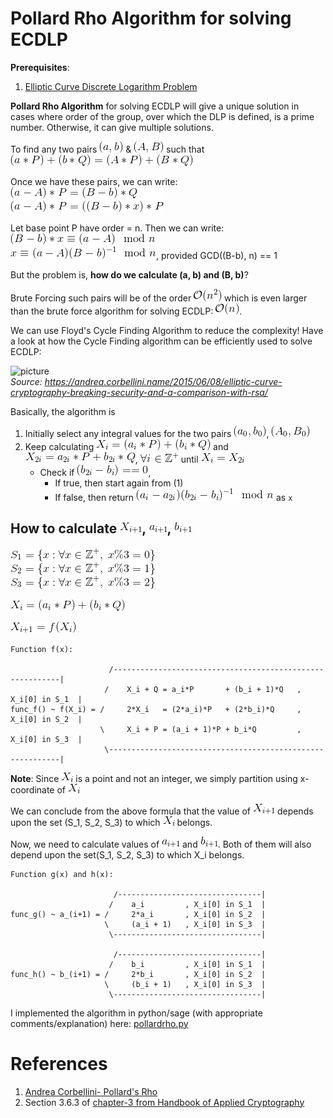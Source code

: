 # Pollard Rho Algorithm for solving ECDLP

**Prerequisites**:
1. [Elliptic Curve Discrete Logarithm Problem](../../Elliptic-Curve-DLP/)

**Pollard Rho Algorithm** for solving ECDLP will give a unique solution in cases where order of the group, over which the DLP is defined, is a prime number. Otherwise, it can give multiple solutions.


To find any two pairs ![picture](Pictures/2.gif) & ![picture](Pictures/3.gif) such that  
![picture](Pictures/1.gif)

Once we have these pairs, we can write:  
![picture](Pictures/4.gif)

Let base point P have order = n. Then we can write:  
![picture](Pictures/5.gif)  
![picture](Pictures/6.gif), provided GCD((B-b), n) == 1

But the problem is, **how do we calculate (a, b) and (B, b)**?

Brute Forcing such pairs will be of the order ![picture](Pictures/7.gif) which is even larger than the
brute force algorithm for solving ECDLP: ![picture](Pictures/8.gif).

We can use Floyd's Cycle Finding Algorithm to reduce the complexity!
Have a look at how the Cycle Finding algorithm can be efficiently used to solve ECDLP:

![picture](https://andrea.corbellini.name/images/tortoise-hare.gif)  
*Source: https://andrea.corbellini.name/2015/06/08/elliptic-curve-cryptography-breaking-security-and-a-comparison-with-rsa/*

Basically, the algorithm is
1. Initially select any integral values for the two pairs ![picture](Pictures/9.gif), ![picture](Pictures/10.gif)
2. Keep calculating ![picture](Pictures/11.gif) and ![picture](Pictures/12.gif), ![picture](Pictures/13.gif) until ![picture](Pictures/14.gif)
   + Check if ![picture](Pictures/15.gif),
     + If true, then start again from (1)
     + If false, then return ![picture](Pictures/16.gif) as `x`

## How to calculate ![picture](Pictures/17.gif), ![picture](Pictures/18.gif), ![picture](Pictures/19.gif)

![picture](Pictures/20.gif)

![picture](Pictures/11.gif)

![picture](Pictures/21.gif)

```
Function f(x):

                      /----------------------------------------------------------|
                     /    X_i + Q = a_i*P       + (b_i + 1)*Q   , X_i[0] in S_1  |
func_f() ~ f(X_i) = /     2*X_i   = (2*a_i)*P   + (2*b_i)*Q     , X_i[0] in S_2  |
                    \     X_i + P = (a_i + 1)*P + b_i*Q         , X_i[0] in S_3  |
                     \-----------------------------------------------------------|

```

**Note**: Since ![picture](Pictures/22.gif) is a point and not an integer, we simply partition using x-coordinate of ![picture](Pictures/22.gif)

We can conclude from the above formula that the value of ![picture](Pictures/23.gif) depends upon
the set (S_1, S_2, S_3) to which ![picture](Pictures/22.gif) belongs.

Now, we need to calculate values of ![picture](Pictures/18.gif) and ![picture](Pictures/19.gif). Both of them will also
depend upon the set(S_1, S_2, S_3) to which X_i belongs.

```
Function g(x) and h(x):

                       /--------------------------------|
                      /    a_i         , X_i[0] in S_1  |
func_g() ~ a_(i+1) = /     2*a_i       , X_i[0] in S_2  |
                     \     (a_i + 1)   , X_i[0] in S_3  |
                      \---------------------------------|

                       /--------------------------------|
                      /    b_i         , X_i[0] in S_1  |
func_h() ~ b_(i+1) = /     2*b_i       , X_i[0] in S_2  |
                     \     (b_i + 1)   , X_i[0] in S_3  |
                      \---------------------------------|
```

I implemented the algorithm in python/sage (with appropriate comments/explanation) here: [pollardrho.py](pollardrho.py)


# References
1. [Andrea Corbellini- Pollard's Rho](https://andrea.corbellini.name/2015/06/08/elliptic-curve-cryptography-breaking-security-and-a-comparison-with-rsa/)
2. Section 3.6.3 of [chapter-3 from Handbook of Applied Cryptography](http://cacr.uwaterloo.ca/hac/about/chap3.pdf)
